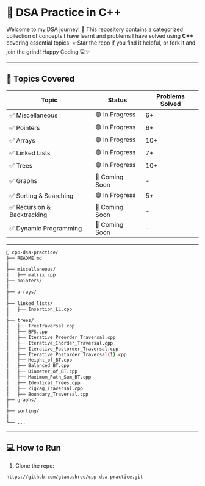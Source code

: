 # 📂 DSA Practice in C++

Welcome to my DSA journey! 🚀
This repository contains a categorized collection of concepts I have learnt and problems I have solved using **C++** covering essential topics. ⭐ Star the repo if you find it helpful, or fork it and join the grind! Happy Coding 💻✨

---

## 📂 Topics Covered

| Topic             | Status  | Problems Solved |
|------------------|----------|-----------------|
| ✅ Miscellaneous        | 🟢 In Progress       | 6+ |
| ✅ Pointers        | 🟢 In Progress       | 6+ |
| ✅ Arrays        | 🟢 In Progress       | 10+ |
| ✅ Linked Lists  | 🟢 In Progress       | 7+  |
| ✅ Trees         | 🟢 In Progress       | 10+  |
| ✅ Graphs        | 🔵 Coming Soon       | -   |
| ✅ Sorting & Searching | 🟢 In Progress   | 5+  |
| ✅ Recursion & Backtracking | 🔵 Coming Soon | - |
| ✅ Dynamic Programming | 🔵 Coming Soon | - |

---

```bash
📁 cpp-dsa-practice/
├── README.md
│
├── miscellaneous/
│   ├── matrix.cpp
├── pointers/
│
├── arrays/
│   
├── linked_lists/
│   ├── Insertion_LL.cpp
│   
├── trees/
│   ├── TreeTraversal.cpp
│   ├── BFS.cpp
│   ├── Iterative_Preorder_Traversal.cpp
│   ├── Iterative_Inorder_Traversal.cpp
│   ├── Iterative_Postorder_Traversal.cpp
│   ├── Iterative_Postorder_Traversal(1).cpp
│   ├── Height_of_BT.cpp
│   ├── Balanced_BT.cpp
│   ├── Diameter_of_BT.cpp
│   ├── Maximum_Path_Sum_BT.cpp
│   ├── Identical_Trees.cpp
│   ├── ZigZag_Traversal.cpp
│   ├── Boundary_Traversal.cpp
├── graphs/
│   
├── sorting/
│   
└── ...
```

---

## 💻 How to Run

1. Clone the repo:
```bash
https://github.com/gtanushree/cpp-dsa-practice.git